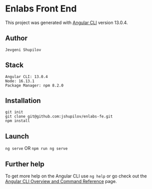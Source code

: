 # Enlabs Front End

This project was generated with  [Angular CLI](https://github.com/angular/angular-cli) version 13.0.4.
## Author
`Jevgeni Shupilov`

## Stack
```
Angular CLI: 13.0.4
Node: 16.13.1
Package Manager: npm 8.2.0
```
## Installation
```
git init
git clone git@github.com:jshupilov/enlabs-fe.git
npm install
```

## Launch
`ng serve` OR `npm run ng serve`

## Further help

To get more help on the Angular CLI use `ng help` or go check out the [Angular CLI Overview and Command Reference](https://angular.io/cli) page.
